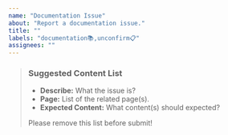 ```yaml
---
name: "Documentation Issue"
about: "Report a documentation issue."
title: ""
labels: "documentation📚,unconfirm📋"
assignees: ""
---
```

> ### Suggested Content List
>
> - **Describe:** What the issue is?
> - **Page:** List of the related page(s).
> - **Expected Content:** What content(s) should expected?
>
> Please remove this list before submit!
